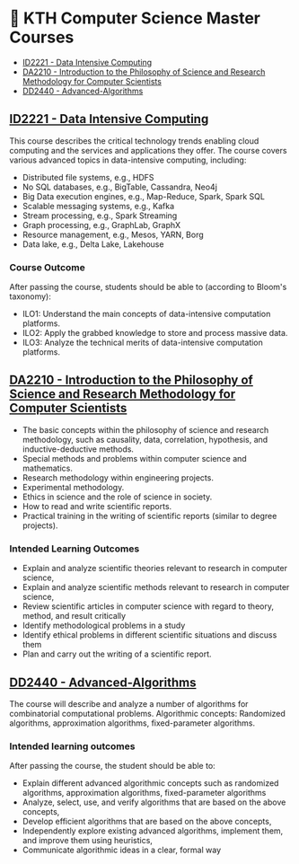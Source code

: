# 🔭 KTH Computer Science Master Courses
- [ID2221 - Data Intensive Computing](https://github.com/CasperKristiansson/Data-Intensive-Computing-ID2221)
- [DA2210 - Introduction to the Philosophy of Science and Research Methodology for Computer Scientists](https://github.com/CasperKristiansson/Philosophy-of-Science-and-Research-Methody-DA2210)
- [DD2440 - Advanced-Algorithms](https://github.com/CasperKristiansson/Advanced-Algorithms-DD2440)


## [ID2221 - Data Intensive Computing](https://github.com/CasperKristiansson/Data-Intensive-Computing-ID2221)
This course describes the critical technology trends enabling cloud computing and the services and applications they offer. The course covers various advanced topics in data-intensive computing, including:
- Distributed file systems, e.g., HDFS
- No SQL databases, e.g., BigTable, Cassandra, Neo4j
- Big Data execution engines, e.g., Map-Reduce, Spark, Spark SQL
- Scalable messaging systems, e.g., Kafka
- Stream processing, e.g., Spark Streaming
- Graph processing, e.g., GraphLab, GraphX
- Resource management, e.g., Mesos, YARN, Borg
- Data lake, e.g., Delta Lake, Lakehouse

### Course Outcome
After passing the course, students should be able to (according to Bloom's taxonomy):
- ILO1: Understand the main concepts of data-intensive computation platforms.
- ILO2: Apply the grabbed knowledge to store and process massive data.
- ILO3: Analyze the technical merits of data-intensive computation platforms.


## [DA2210 - Introduction to the Philosophy of Science and Research Methodology for Computer Scientists](https://github.com/CasperKristiansson/Philosophy-of-Science-and-Research-Methody-DA2210)
- The basic concepts within the philosophy of science and research methodology, such as causality, data, correlation, hypothesis, and inductive-deductive methods.
- Special methods and problems within computer science and mathematics.
- Research methodology within engineering projects.
- Experimental methodology.
- Ethics in science and the role of science in society.
- How to read and write scientific reports.
- Practical training in the writing of scientific reports (similar to degree projects).

### Intended Learning Outcomes
- Explain and analyze scientific theories relevant to research in computer science,
- Explain and analyze scientific methods relevant to research in computer science,
- Review scientific articles in computer science with regard to theory, method, and result critically
- Identify methodological problems in a study
- Identify ethical problems in different scientific situations and discuss them
- Plan and carry out the writing of a scientific report.


## [DD2440 - Advanced-Algorithms](https://github.com/CasperKristiansson/Advanced-Algorithms-DD2440)
The course will describe and analyze a number of algorithms for combinatorial computational problems. Algorithmic concepts: Randomized algorithms, approximation algorithms, fixed-parameter algorithms.

### Intended learning outcomes
After passing the course, the student should be able to:
- Explain different advanced algorithmic concepts such as randomized algorithms, approximation algorithms, fixed-parameter algorithms
- Analyze, select, use, and verify algorithms that are based on the above concepts,
- Develop efficient algorithms that are based on the above concepts,
- Independently explore existing advanced algorithms, implement them, and improve them using heuristics,
- Communicate algorithmic ideas in a clear, formal way
